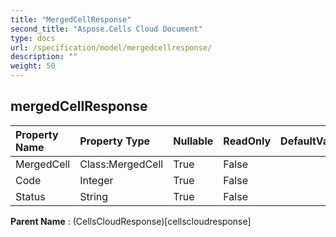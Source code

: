 ```yaml
---
title: "MergedCellResponse"
second_title: "Aspose.Cells Cloud Document"
type: docs
url: /specification/model/mergedcellresponse/
description: ""
weight: 50
---
```


## **mergedCellResponse**

 

| Property Name | Property Type | Nullable |  ReadOnly | DefaultValue | Description | 
| :- | :- | :- |:- |  :- | :- |
| MergedCell | Class:MergedCell | True |  False |  |  |  
| Code | Integer | True |  False |  |  |  
| Status | String | True |  False |  |  |  

**Parent Name** : (CellsCloudResponse)[cellscloudresponse]

